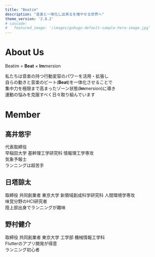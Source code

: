 ```yaml
---
title: "Beatim"
description: "音楽と一体化し出来るを増やせる世界へ"
theme_version: '2.8.2'
# cascade:
#   featured_image: '/images/gohugo-default-sample-hero-image.jpg'
---
```


# About Us

Beatim = **Beat** × **Im**mersion

私たちは音楽の持つ行動変容のパワーを活用・拡張し  
自らの動きと音楽のビート(**Beat**)を一体化させることで  
集中力を極限まで高まったゾーン状態(**Im**mersion)に導き  
運動の悩みを克服すべく日々取り組んでいます

# Member

## 高井悠宇

代表取締役  
早稲田大学 基幹理工学研究科 情報理工学専攻  
気象予報士  
ランニングは超苦手  

## 日塔諒太

取締役 共同創業者 
東京大学 新領域創成科学研究科 人間環境学専攻  
味覚分野のHCI研究者  
陸上部出身でランニングが趣味

## 野村健介

取締役 共同創業者 
東京大学 工学部 機械情報工学科  
Flutterのアプリ開発が得意  
ランニング初心者
